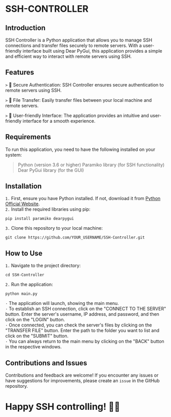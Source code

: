 # SSH-CONTROLLER

## Introduction
SSH Controller is a Python application that allows you to manage SSH connections and transfer files securely to remote servers. With a user-friendly interface built using Dear PyGui, this application provides a simple and efficient way to interact with remote servers using SSH.

## Features
`>` 🔐 Secure Authentication: SSH Controller ensures secure authentication to remote servers using SSH.

`>` 📂 File Transfer: Easily transfer files between your local machine and remote servers.

`>` 🚀 User-friendly Interface: The application provides an intuitive and user-friendly interface for a smooth experience.

## Requirements
To run this application, you need to have the following installed on your system:

> Python (version 3.6 or higher)
> Paramiko library (for SSH functionality)
> Dear PyGui library (for the GUI)

## Installation
`1.` First, ensure you have Python installed. If not, download it from [Python Official Website](https://www.python.org/downloads/).     
`2.` Install the required libraries using pip:   
```
pip install paramiko dearpygui
```   
`3.` Clone this repository to your local machine:      
```
git clone https://github.com/YOUR_USERNAME/SSH-Controller.git
``` 

## How to Use
`1.` Navigate to the project directory:     
```
cd SSH-Controller
```   
`2.` Run the application:       
```
python main.py
``` 
      
            
`·` The application will launch, showing the main menu.     
`·` To establish an SSH connection, click on the "CONNECT TO THE SERVER" button. Enter the server's username, IP address, and password, and then click on the "LOGIN" button.    
`·` Once connected, you can check the server's files by clicking on the "TRANSFER FILE" button. Enter the path to the folder you want to list and click on the "SUBMIT" button.     
`·` You can always return to the main menu by clicking on the "BACK" button in the respective windows.   

## Contributions and Issues
Contributions and feedback are welcome! If you encounter any issues or have suggestions for improvements, please create an `issue` in the GitHub repository.


# Happy SSH controlling! 🚀📂
